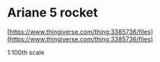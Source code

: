 # Ariane 5 rocket

[https://www.thingiverse.com/thing:3385736/files](https://www.thingiverse.com/thing:3385736/files)

1:100th scale
